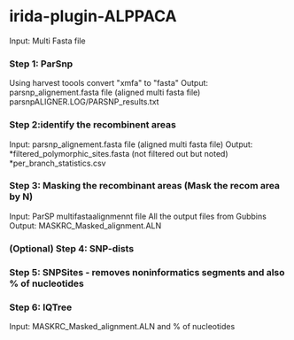 # irida-plugin-ALPPACA

Input: Multi Fasta file 

### Step 1: ParSnp
Using harvest toools convert "xmfa" to "fasta"
Output: parsnp_alignement.fasta file (aligned multi fasta file) 
parsnpALIGNER.LOG/PARSNP_results.txt 

### Step 2:identify the recombinent areas 
Input: parsnp_alignement.fasta file (aligned multi fasta file)
Output: *filtered_polymorphic_sites.fasta (not filtered out but noted)
*per_branch_statistics.csv 

### Step 3: Masking the recombinant areas (Mask the recom area by N)
Input: ParSP multifastaalignmennt file
All the output files from Gubbins
Output: MASKRC_Masked_alignment.ALN

### (Optional) Step 4: SNP-dists
 
### Step 5: SNPSites - removes noninformatics segments and also % of nucleotides 
### Step 6: IQTree
Input: MASKRC_Masked_alignment.ALN and % of nucleotides 


